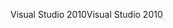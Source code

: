 <span data-ttu-id="c6c3f-101">Visual Studio 2010</span><span class="sxs-lookup"><span data-stu-id="c6c3f-101">Visual Studio 2010</span></span>
